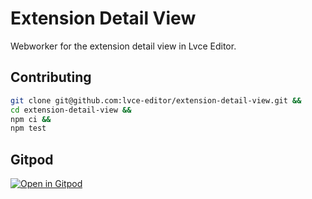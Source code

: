 # Extension Detail View

Webworker for the extension detail view in Lvce Editor.

## Contributing

```sh
git clone git@github.com:lvce-editor/extension-detail-view.git &&
cd extension-detail-view &&
npm ci &&
npm test
```

## Gitpod

[![Open in Gitpod](https://gitpod.io/button/open-in-gitpod.svg)](https://gitpod.io/#https://github.com/lvce-editor/extension-detail-view)
